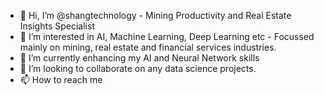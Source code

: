 - 👋 Hi, I’m @shangtechnology - Mining Productivity and Real Estate Insights Specialist
- 👀 I’m interested in AI, Machine Learning, Deep Learning etc - Focussed mainly on mining, real estate and financial services industries.
- 🌱 I’m currently enhancing my AI and Neural Network skills
- 💞️ I’m looking to collaborate on any data science projects.
- 📫 How to reach me 

<!---
shangtechnology/shangtechnology is a ✨ special ✨ repository because its `README.md` (this file) appears on your GitHub profile.
You can click the Preview link to take a look at your changes.
--->
